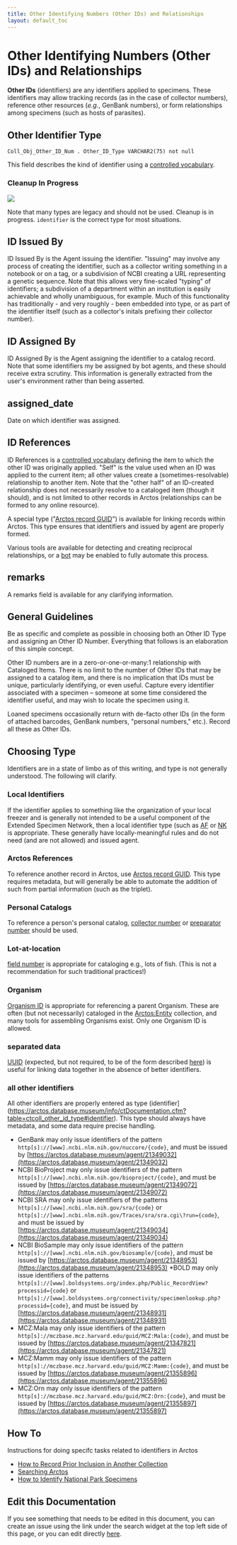 ```yaml
---
title: Other Identifying Numbers (Other IDs) and Relationships
layout: default_toc
---
```


# Other Identifying Numbers (Other IDs) and Relationships

**Other IDs** (identifiers) are any identifiers applied to specimens. These
identifiers may allow tracking records (as in the case of collector
numbers), reference other resources (*e.g.*, GenBank numbers), or form
relationships among specimens (such as hosts of parasites).

## Other Identifier Type

`Coll_Obj_Other_ID_Num . Other_ID_Type VARCHAR2(75) not null`

This field describes the kind of identifier 
using a [controlled vocabulary](http://arctos.database.museum/info/ctDocumentation.cfm?table=ctcoll_other_id_type).

### Cleanup In Progress

![](https://raw.githubusercontent.com/ArctosDB/documentation-wiki/gh-pages/tutorial_images/Bear%20Work%20in%20Progress.JPG)

Note that many types are legacy and should not be used. Cleanup is in progress. ``identifier`` is the correct type for most situations.




## ID Issued By

ID Issued By is the Agent issuing the identifier. "Issuing" may involve any process of creating the identifier, such as a collector writing something in a notebook or on a tag, or a subdivision of NCBI creating a URL representing a genetic sequence. Note that this allows very fine-scaled "typing" of identifiers; a subdivision of a department within an institution is easily achievable and wholly unambiguous, for example. Much of this functionality has traditionally - and very roughly - been embedded into type, or as part of the identifier itself (such as a collector's initals prefixing their collector number).

## ID Assigned By

ID Assigned By is the Agent assigning the identifier to a catalog record. Note that some identifiers my be assigned by bot agents, and these should receive extra scrutiny. This information is generally extracted from the user's environment rather than being asserted.

## assigned_date

Date on which identifier was assigned.

## ID References

ID References is a [controlled vocabulary](http://arctos.database.museum/info/ctDocumentation.cfm?table=ctid_references)
defining the item to which the other ID was originally applied. "Self"
is the value used when an ID was applied to the current item; all other
values create a (sometimes-resolvable) relationship to another item.
Note that the "other half" of an ID-created relationship does not
necessarily resolve to a cataloged item (though it should), and is not
limited to other records in Arctos (relationships can be formed to any
online resource).

A special type ("[Arctos record GUID](https://arctos.database.museum/info/ctDocumentation.cfm?table=ctcoll_other_id_type)") is available for linking records within Arctos. This type ensures that identifiers and issued by agent are properly formed.

Various tools are available for detecting and creating reciprocal relationships, or a [bot](https://handbook.arctosdb.org/documentation/bot.html) may be enabled to fully automate this process.

## remarks

A remarks field is available for any clarifying information.

## General Guidelines

Be as specific and complete as possible in choosing both an Other ID
Type and assigning an Other ID Number. Everything that follows is an
elaboration of this simple concept.

Other ID numbers are in a zero-or-one-or-many:1 relationship with
Cataloged Items. There is no limit to the number of Other IDs that may
be assigned to a catalog item, and there is no implication that IDs must
be unique, particularly identifying, or even useful. Capture every
identifier associated with a specimen – someone at some time considered
the identifier useful, and may wish to locate the specimen using it.

Loaned specimens occasionally return with de-facto other IDs (in the
form of attached barcodes, GenBank numbers, "personal numbers," etc.).
Record all these as Other IDs.

## Choosing Type

Identifiers are in a state of limbo as of this writing, and type is not generally understood. The following will clarify.

### Local Identifiers

If the identifier applies to something like the organization of your local freezer and is generally not intended to be a useful component of the Extended Specimen Network, then a local identifier type (such as [AF](https://arctos.database.museum/info/ctDocumentation.cfm?table=ctcoll_other_id_type#af) or [NK](https://arctos.database.museum/info/ctDocumentation.cfm?table=ctcoll_other_id_type#nk) is appropriate. These generally have locally-meaningful rules and do not need (and are not allowed) and issued agent.

### Arctos References

To reference another record in Arctos, use [Arctos record GUID](https://arctos.database.museum/info/ctDocumentation.cfm?table=ctcoll_other_id_type#arctos_record_guid). This type requires metadata, but will generally be able to automate the addition of such from partial information (such as the triplet).

### Personal Catalogs

To reference a person's personal catalog, [collector number](https://arctos.database.museum/info/ctDocumentation.cfm?table=ctcoll_other_id_type#collector_number) or [preparator number](https://arctos.database.museum/info/ctDocumentation.cfm?table=ctcoll_other_id_type#preparator_number) should be used.

### Lot-at-location

[field number](https://arctos.database.museum/info/ctDocumentation.cfm?table=ctcoll_other_id_type#field_number) is appropriate for cataloging e.g., lots of fish. (This is not a recommendation for such traditional practices!)

### Organism

[Organism ID](https://arctos.database.museum/info/ctDocumentation.cfm?table=ctcoll_other_id_type#organism_id) is appropriate for referencing a parent Organism. These are often (but not necessarily) cataloged in the [Arctos:Entity](https://arctos.database.museum/collection/Arctos:Entity) collection, and many tools for assembling Organisms exist. Only one Organism ID is allowed.

### separated data

[UUID](https://arctos.database.museum/info/ctDocumentation.cfm?table=ctcoll_other_id_type#uuid) (expected, but not required, to be of the form described [here](https://en.wikipedia.org/wiki/Universally_unique_identifier)) is useful for linking data together in the absence of better identifiers.

### all other identifiers

All other identifiers are properly entered as type (identifier](https://arctos.database.museum/info/ctDocumentation.cfm?table=ctcoll_other_id_type#identifier). This type should always have metadata, and some data require precise handling.

* GenBank may only issue identifiers of the pattern ``http[s]://[www].ncbi.nlm.nih.gov/nuccore/{code}``, and must be issued by [https://arctos.database.museum/agent/21349032](https://arctos.database.museum/agent/21349032)
* NCBI BioProject may only issue identifiers of the pattern ``http[s]://[www].ncbi.nlm.nih.gov/bioproject/{code}``, and must be issued by [https://arctos.database.museum/agent/21349072](https://arctos.database.museum/agent/21349072)
* NCBI SRA may only issue identifiers of the patterns ``http[s]://[www].ncbi.nlm.nih.gov/sra/{code}`` or ``http[s]://[www].ncbi.nlm.nih.gov/Traces/sra/sra.cgi\?run={code}``, and must be issued by [https://arctos.database.museum/agent/21349034](https://arctos.database.museum/agent/21349034)
* NCBI BioSample may only issue identifiers of the pattern ``http[s]://[www].ncbi.nlm.nih.gov/biosample/{code}``, and must be issued by [https://arctos.database.museum/agent/21348953](https://arctos.database.museum/agent/21348953)
*BOLD may only issue identifiers of the patterns ``http[s]://[www].boldsystems.org/index.php/Public_RecordView?processid={code}`` or ``http[s]://[www].boldsystems.org/connectivity/specimenlookup.php?processid={code}``, and must be issued by [https://arctos.database.museum/agent/21348931](https://arctos.database.museum/agent/21348931)
* MCZ:Mala may only issue identifiers of the pattern ``http[s]://mczbase.mcz.harvard.edu/guid/MCZ:Mala:{code}``, and must be issued by [https://arctos.database.museum/agent/21347821](https://arctos.database.museum/agent/21347821)
* MCZ:Mamm may only issue identifiers of the pattern ``http[s]://mczbase.mcz.harvard.edu/guid/MCZ:Mamm:{code}``, and must be issued by [https://arctos.database.museum/agent/21355896](https://arctos.database.museum/agent/21355896)
* MCZ:Orn may only issue identifiers of the pattern ``http[s]://mczbase.mcz.harvard.edu/guid/MCZ:Orn:{code}``, and must be issued by [https://arctos.database.museum/agent/21355897](https://arctos.database.museum/agent/21355897)






## How To

Instructions for doing specifc tasks related to identifiers in Arctos

 - [How to Record Prior Inclusion in Another Collection](https://handbook.arctosdb.org/how_to/How_To_Add_Object_Provenance.html)
 - [Searching Arctos](/how_to/How-to-Search-for-Specimens)
 - [How to Identify National Park Specimens](https://handbook.arctosdb.org/how_to/National-Park-Specimens.html)

## Edit this Documentation

If you see something that needs to be edited in this document, you can create an issue using the link under the search widget at the top left side of this page, or you can edit directly <a href="https://github.com/ArctosDB/documentation-wiki/edit/gh-pages/_documentation/other-identifying-numbers.markdown" target="_blank">here</a>.
